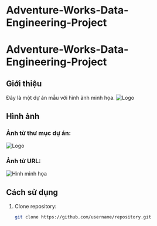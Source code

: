 # Adventure-Works-Data-Engineering-Project
# Adventure-Works-Data-Engineering-Project


## Giới thiệu
Đây là một dự án mẫu với hình ảnh minh họa.
![Logo](images/project.png)
## Hình ảnh
### Ảnh từ thư mục dự án:
![Logo](images/logo.png)

### Ảnh từ URL:
![Hình minh họa](https://example.com/illustration.png)

## Cách sử dụng
1. Clone repository:
   ```bash
   git clone https://github.com/username/repository.git
